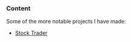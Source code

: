 ### Content

Some of the more notable projects I have made:
- [Stock Trader](https://github.com/NguyenLeVo/Projects/tree/master/Web%20Development/2020-05-12%20Stock%20Trading%20Program)
